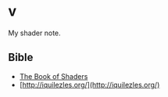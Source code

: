 # v

My shader note.

## Bible

- [The Book of Shaders](https://thebookofshaders.com)
- [http://iquilezles.org/](http://iquilezles.org/)
